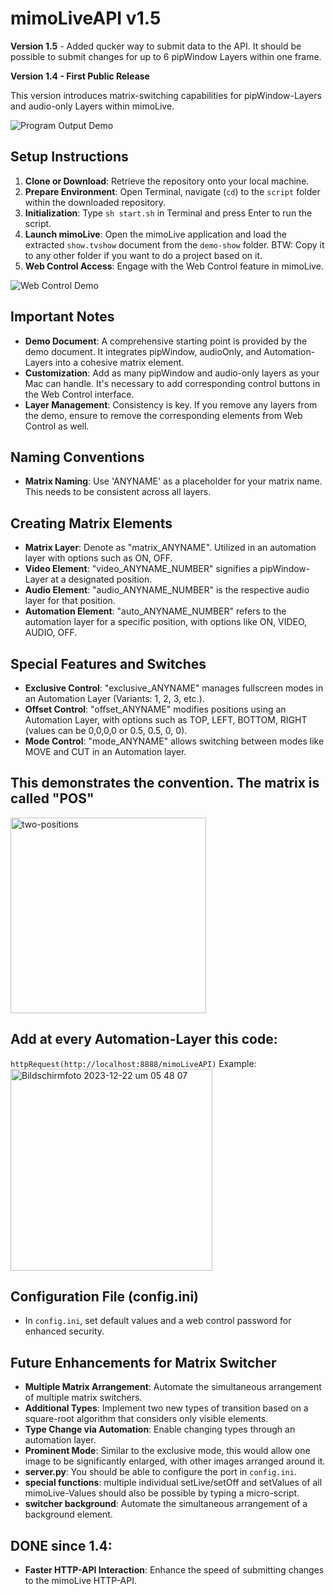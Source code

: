 # mimoLiveAPI v1.5

**Version 1.5** - Added qucker way to submit data to the API. It should be possible to submit changes for up to 6 pipWindow Layers within one frame.

**Version 1.4 - First Public Release**

This version introduces matrix-switching capabilities for pipWindow-Layers and audio-only Layers within mimoLive.

![Program Output Demo](https://github.com/MeinDeutschkurs/mimoLiveAPI/assets/129950466/a0cb90c3-3017-4ead-b6a6-77be8637ecf9)

## Setup Instructions
1. **Clone or Download**: Retrieve the repository onto your local machine.
2. **Prepare Environment**: Open Terminal, navigate (`cd`) to the `script` folder within the downloaded repository.
3. **Initialization**: Type `sh start.sh` in Terminal and press Enter to run the script.
4. **Launch mimoLive**: Open the mimoLive application and load the extracted `show.tvshow` document from the `demo-show` folder. BTW: Copy it to any other folder if you want to do a project based on it.
5. **Web Control Access**: Engage with the Web Control feature in mimoLive.

![Web Control Demo](https://github.com/MeinDeutschkurs/mimoLiveAPI/assets/129950466/f19823ae-991e-48d1-84cf-d94e8c529241)

## Important Notes
- **Demo Document**: A comprehensive starting point is provided by the demo document. It integrates pipWindow, audioOnly, and Automation-Layers into a cohesive matrix element.
- **Customization**: Add as many pipWindow and audio-only layers as your Mac can handle. It's necessary to add corresponding control buttons in the Web Control interface.
- **Layer Management**: Consistency is key. If you remove any layers from the demo, ensure to remove the corresponding elements from Web Control as well.

## Naming Conventions
- **Matrix Naming**: Use 'ANYNAME' as a placeholder for your matrix name. This needs to be consistent across all layers.

## Creating Matrix Elements
- **Matrix Layer**: Denote as "matrix_ANYNAME". Utilized in an automation layer with options such as ON, OFF.
- **Video Element**: "video_ANYNAME_NUMBER" signifies a pipWindow-Layer at a designated position.
- **Audio Element**: "audio_ANYNAME_NUMBER" is the respective audio layer for that position.
- **Automation Element**: "auto_ANYNAME_NUMBER" refers to the automation layer for a specific position, with options like ON, VIDEO, AUDIO, OFF.

## Special Features and Switches
- **Exclusive Control**: "exclusive_ANYNAME" manages fullscreen modes in an Automation Layer (Variants: 1, 2, 3, etc.).
- **Offset Control**: "offset_ANYNAME" modifies positions using an Automation Layer, with options such as TOP, LEFT, BOTTOM, RIGHT (values can be 0,0,0,0 or 0.5, 0.5, 0, 0).
- **Mode Control**: "mode_ANYNAME" allows switching between modes like MOVE and CUT in an Automation layer.

## This demonstrates the convention. The matrix is called "POS"
<img width="313" alt="two-positions" src="https://github.com/MeinDeutschkurs/mimoLiveAPI/assets/129950466/dfa6a504-bb88-494f-bae1-dc2ddd938be8">

## Add at every Automation-Layer this code:
`httpRequest(http://localhost:8888/mimoLiveAPI)`
Example:
<img width="323" alt="Bildschirmfoto 2023-12-22 um 05 48 07" src="https://github.com/MeinDeutschkurs/mimoLiveAPI/assets/129950466/220c5952-7d76-4b11-aaf1-f3f359fe1c32">


## Configuration File (config.ini)
- In `config.ini`, set default values and a web control password for enhanced security.

## Future Enhancements for Matrix Switcher
- **Multiple Matrix Arrangement**: Automate the simultaneous arrangement of multiple matrix switchers.
- **Additional Types**: Implement two new types of transition based on a square-root algorithm that considers only visible elements.
- **Type Change via Automation**: Enable changing types through an automation layer.
- **Prominent Mode**: Similar to the exclusive mode, this would allow one image to be significantly enlarged, with other images arranged around it.
- **server.py**: You should be able to configure the port in `config.ini`.
- **special functions**: multiple individual setLive/setOff and setValues of all mimoLive-Values should also be possible by typing a micro-script.
- **switcher background**: Automate the simultaneous arrangement of a background element.

## DONE since 1.4:
- **Faster HTTP-API Interaction**: Enhance the speed of submitting changes to the mimoLive HTTP-API.
